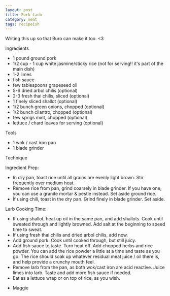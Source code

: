 ```yaml
---
layout: post
title: Pork Larb
category: meat
tags: recipeish
---
```


Writing this up so that Buro can make it too. <3

Ingredients

* 1 pound ground pork
* 1/2 cup - 1 cup white jasmine/sticky rice (not for serving!! it's part of the main dish)
* 1-2 limes
* fish sauce
* few tablespoons grapeseed oil
* 5-6 dried arbol chilis (optional)
* 2-3 fresh thai chilis, sliced (optional)
* 1 finely sliced shallot (optional)
* 1/2 bunch green onions, chopped (optional)
* 1/2 bunch cilantro, chopped (optional)
* few sprigs mint, chopped (optional) 
* lettuce / chard leaves for serving (optional)

Tools

* 1 wok / cast iron pan
* 1 blade grinder

Technique

Ingredient Prep:
* In dry pan, toast rice until all grains are evenly light brown. Stir frequently over medium heat.
* Remove rice from pan, grind coarsely in blade grinder. If you have one, you can use a granite mortar & pestle instead. Set aside ground rice. 
* If using chili, toast in the dry pan. Grind finely in blade grinder. Set aside. 

Larb Cooking Time:
* If using shallot, heat up oil in the same pan, and add shallots. Cook until sweated through and lightly browned. Add salt at the beginning to speed time to sweat. 
* If using fresh thai chilis and dried arbol chilis, add now. 
* Add ground pork. Cook until cooked through, but still juicy.
* Add fish sauce to taste. Turn heat off. Add chopped herbs and rice powder. You can add the rice powder a little at a time and taste as you go. The rice should soak up whatever residual meat juice / oil there is, and help provide a crunchy mouth feel.
* Remove larb from the pan, as both wok/cast iron are acid reactive. Juice limes into larb. Taste and add more fish sauce if needed. 
* Eat as a lettuce wrap or on top of rice, as you wish. 

- Maggie

